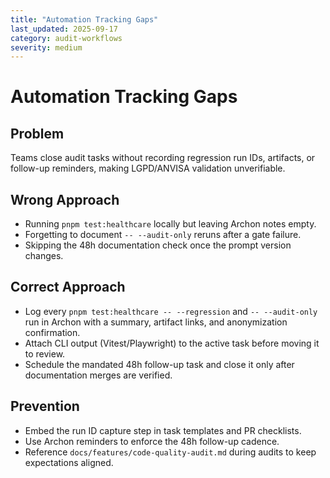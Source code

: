 ```yaml
---
title: "Automation Tracking Gaps"
last_updated: 2025-09-17
category: audit-workflows
severity: medium
---
```


# Automation Tracking Gaps

## Problem
Teams close audit tasks without recording regression run IDs, artifacts, or follow-up reminders, making LGPD/ANVISA validation unverifiable.

## Wrong Approach
- Running `pnpm test:healthcare` locally but leaving Archon notes empty.
- Forgetting to document `-- --audit-only` reruns after a gate failure.
- Skipping the 48h documentation check once the prompt version changes.

## Correct Approach
- Log every `pnpm test:healthcare -- --regression` and `-- --audit-only` run in Archon with a summary, artifact links, and anonymization confirmation.
- Attach CLI output (Vitest/Playwright) to the active task before moving it to review.
- Schedule the mandated 48h follow-up task and close it only after documentation merges are verified.

## Prevention
- Embed the run ID capture step in task templates and PR checklists.
- Use Archon reminders to enforce the 48h follow-up cadence.
- Reference `docs/features/code-quality-audit.md` during audits to keep expectations aligned.
